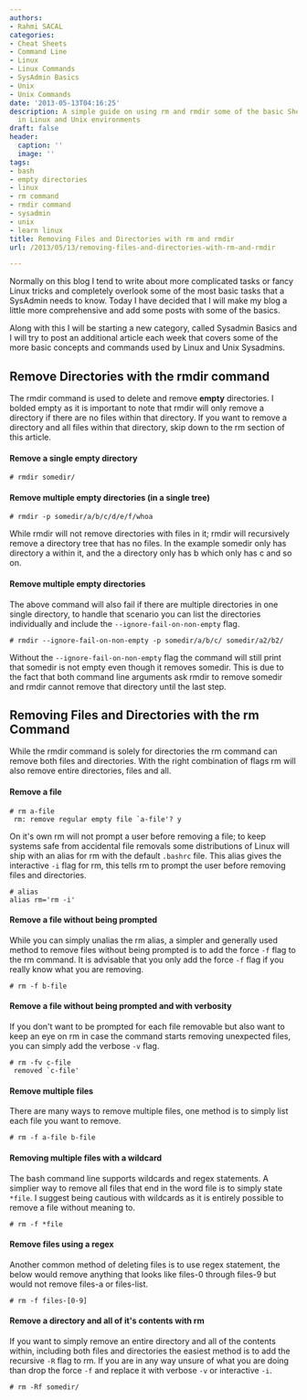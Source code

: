 ```yaml
---
authors:
- Rahmi SACAL
categories:
- Cheat Sheets
- Command Line
- Linux
- Linux Commands
- SysAdmin Basics
- Unix
- Unix Commands
date: '2013-05-13T04:16:25'
description: A simple guide on using rm and rmdir some of the basic Shell commands
  in Linux and Unix environments
draft: false
header:
  caption: ''
  image: ''
tags:
- bash
- empty directories
- linux
- rm command
- rmdir command
- sysadmin
- unix
- learn linux
title: Removing Files and Directories with rm and rmdir
url: /2013/05/13/removing-files-and-directories-with-rm-and-rmdir

---
```


Normally on this blog I tend to write about more complicated tasks or fancy Linux tricks and completely overlook some of the most basic tasks that a SysAdmin needs to know. Today I have decided that I will make my blog a little more comprehensive and add some posts with some of the basics.

Along with this I will be starting a new category, called Sysadmin Basics and I will try to post an additional article each week that covers some of the more basic concepts and commands used by Linux and Unix Sysadmins.

## Remove Directories with the rmdir command

The rmdir command is used to delete and remove **empty** directories. I bolded empty as it is important to note that rmdir will only remove a directory if there are no files within that directory. If you want to remove a directory and all files within that directory, skip down to the rm section of this article.

#### Remove a single empty directory

    # rmdir somedir/

#### Remove multiple empty directories (in a single tree)

    # rmdir -p somedir/a/b/c/d/e/f/whoa

While rmdir will not remove directories with files in it; rmdir will recursively remove a directory tree that has no files. In the example somedir only has directory a within it, and the a directory only has b which only has c and so on.

#### Remove multiple empty directories

The above command will also fail if there are multiple directories in one single directory, to handle that scenario you can list the directories individually and include the `--ignore-fail-on-non-empty` flag.

    # rmdir --ignore-fail-on-non-empty -p somedir/a/b/c/ somedir/a2/b2/

Without the `--ignore-fail-on-non-empty` flag the command will still print that somedir is not empty even though it removes somedir. This is due to the fact that both command line arguments ask rmdir to remove somedir and rmdir cannot remove that directory until the last step.

## Removing Files and Directories with the rm Command

While the rmdir command is solely for directories the rm command can remove both files and directories. With the right combination of flags rm will also remove entire directories, files and all.

#### Remove a file

    # rm a-file
     rm: remove regular empty file `a-file'? y

On it's own rm will not prompt a user before removing a file; to keep systems safe from accidental file removals some distributions of Linux will ship with an alias for rm with the default `.bashrc` file. This alias gives the interactive `-i` flag for rm, this tells rm to prompt the user before removing files and directories.

    # alias
    alias rm='rm -i'

#### Remove a file without being prompted

While you can simply unalias the rm alias, a simpler and generally used method to remove files without being prompted is to add the force `-f` flag to the rm command. It is advisable that you only add the force `-f` flag if you really know what you are removing.

    # rm -f b-file

#### Remove a file without being prompted and with verbosity

If you don't want to be prompted for each file removable but also want to keep an eye on rm in case the command starts removing unexpected files, you can simply add the verbose `-v` flag.

    # rm -fv c-file
     removed `c-file'

#### Remove multiple files

There are many ways to remove multiple files, one method is to simply list each file you want to remove.

    # rm -f a-file b-file

#### Removing multiple files with a wildcard

The bash command line supports wildcards and regex statements. A simplier way to remove all files that end in the word file is to simply state `*file`. I suggest being cautious with wildcards as it is entirely possible to remove a file without meaning to.

    # rm -f *file

#### Remove files using a regex

Another common method of deleting files is to use regex statement, the below would remove anything that looks like files-0 through files-9 but would not remove files-a or files-list.

    # rm -f files-[0-9]

#### Remove a directory and all of it's contents with rm

If you want to simply remove an entire directory and all of the contents within, including both files and directories the easiest method is to add the recursive `-R` flag to rm. If you are in any way unsure of what you are doing than drop the force `-f` and replace it with verbose `-v` or interactive `-i`.

    # rm -Rf somedir/
